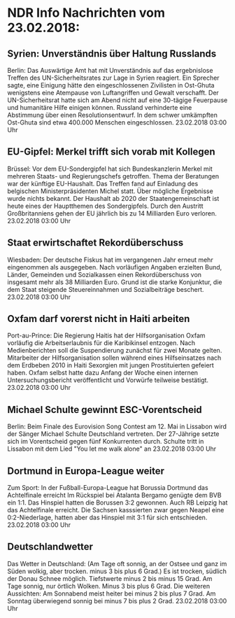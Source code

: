 # NDR Info Nachrichten vom 23.02.2018:


## Syrien: Unverständnis über Haltung Russlands
Berlin: Das Auswärtige Amt hat mit Unverständnis auf das ergebnislose Treffen des UN-Sicherheitsrates zur Lage in Syrien reagiert. Ein Sprecher sagte, eine Einigung hätte den eingeschlossenen Zivilisten in Ost-Ghuta wenigstens eine Atempause von Luftangriffen und Gewalt verschafft. Der UN-Sicherheitsrat hatte sich am Abend nicht auf eine 30-tägige Feuerpause und humanitäre Hilfe einigen können. Russland verhinderte eine Abstimmung über einen Resolutionsentwurf. In dem schwer umkämpften Ost-Ghuta sind etwa 400.000 Menschen eingeschlossen. 23.02.2018 03:00 Uhr 

## EU-Gipfel: Merkel trifft sich vorab mit Kollegen
Brüssel: Vor dem EU-Sondergipfel hat sich Bundeskanzlerin Merkel mit mehreren Staats- und Regierungschefs getroffen. Thema der Beratungen war der künftige EU-Haushalt. Das Treffen fand auf Einladung des belgischen Ministerpräsidenten Michel statt. Über mögliche Ergebnisse wurde nichts bekannt. Der Haushalt ab 2020 der Staatengemeinschaft ist heute eines der Hauptthemen des Sondergipfels. Durch den Austritt Großbritanniens gehen der EU jährlich bis zu 14 Milliarden Euro verloren. 23.02.2018 03:00 Uhr 

## Staat erwirtschaftet Rekordüberschuss
Wiesbaden: Der deutsche Fiskus hat im vergangenen Jahr erneut mehr eingenommen als ausgegeben. Nach vorläufigen Angaben erzielten Bund, Länder, Gemeinden und Sozialkassen einen Rekordüberschuss von insgesamt mehr als 38 Milliarden Euro. Grund ist die starke Konjunktur, die dem Staat steigende Steuereinnahmen und Sozialbeiträge beschert. 23.02.2018 03:00 Uhr 

## Oxfam darf vorerst nicht in Haiti arbeiten
Port-au-Prince: Die Regierung Haitis hat der Hilfsorganisation Oxfam vorläufig die Arbeitserlaubnis für die Karibikinsel entzogen. Nach Medienberichten soll die Suspendierung zunächst für zwei Monate gelten. Mitarbeiter der Hilfsorganisation sollen während eines Hilfseinsatzes nach dem Erdbeben 2010 in Haiti Sexorgien mit jungen Prostituierten gefeiert haben. Oxfam selbst hatte dazu Anfang der Woche einen internen Untersuchungsbericht veröffentlicht und Vorwürfe teilweise bestätigt. 23.02.2018 03:00 Uhr 

## Michael Schulte gewinnt ESC-Vorentscheid
Berlin: Beim Finale des Eurovision Song Contest am 12. Mai in Lissabon wird der Sänger Michael Schulte Deutschland vertreten. Der 27-Jährige setzte sich im Vorentscheid gegen fünf Konkurrenten durch. Schulte tritt in Lissabon mit dem Lied "You let me walk alone" an 23.02.2018 03:00 Uhr 

## Dortmund in Europa-League weiter
Zum Sport: In der Fußball-Europa-League hat Borussia Dortmund das Achtelfinale erreicht Im Rückspiel bei Atalanta Bergamo genügte dem BVB ein 1:1. Das Hinspiel hatten die Borussen 3:2 gewonnen. Auch RB Leipzig hat das Achtelfinale erreicht. Die Sachsen kasssierten zwar gegen Neapel eine 0:2-Niederlage, hatten aber das Hinspiel mit 3:1 für sich entschieden. 23.02.2018 03:00 Uhr 

## Deutschlandwetter
Das Wetter in Deutschland:
(Am Tage oft sonnig, an der Ostsee und ganz im Süden wolkig, aber trocken. minus 3 bis plus 6 Grad.) Es ist trocken, südlich der Donau Schnee möglich. Tiefstwerte minus 2  bis minus 15 Grad. Am Tage sonnig, nur örtlich Wolken. Minus 3 bis plus 6 Grad. Die weiteren Aussichten: Am Sonnabend meist heiter bei minus 2 bis plus 7 Grad. Am Sonntag überwiegend sonnig bei minus 7 bis plus 2 Grad. 23.02.2018 03:00 Uhr 
